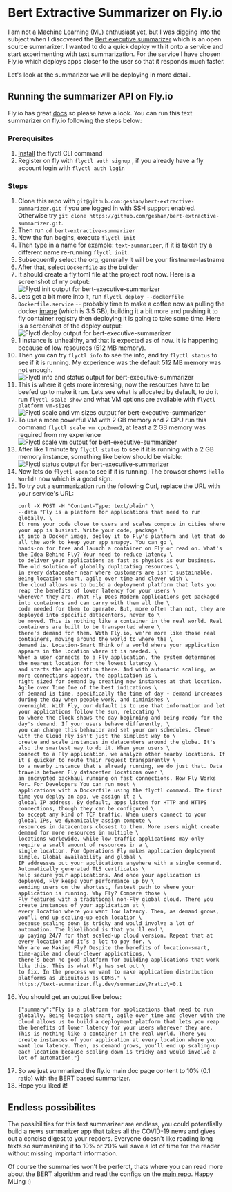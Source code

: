 # Bert Extractive Summarizer on Fly.io

I am not a Machine Learning (ML) enthusiast yet, but I was digging into the subject when I discovered the [Bert executive summarizer](https://github.com/dmmiller612/bert-extractive-summarizer) which is an open source summarizer. I wanted to do a quick deploy with it onto a service and start experimenting with text summarization. For the service I have chosen Fly.io which deploys apps closer to the user so that it responds much faster.

Let's look at the summarizer we will be deploying in more detail.

## Running the summarizer API on Fly.io

Fly.io has great [docs](https://fly.io/docs/) so please have a look. You can run this text summarizer on fly.io following the steps below:

### Prerequisites

1. [Install](https://fly.io/docs/getting-started/installing-flyctl/) the flyctl CLI command
1. Register on fly with `flyctl auth signup` , if you already have a fly account login with `flyctl auth login`

### Steps

1. Clone this repo with `git@github.com:geshan/bert-extractive-summarizer.git` if you are logged in with SSH support enabled. Otherwise try `git clone https://github.com/geshan/bert-extractive-summarizer.git`.
1. Then run `cd bert-extractive-summarizer`
1. Now the fun begins, execute `flyctl init `
1. Then type in a name for example: `text-summarizer`, if it is taken try a different name re-running `flyctl init`.
1. Subsequently select the org, generally it will be your firstname-lastname
1. After that, select `Dockerfile` as the builder
1. It should create a fly.toml file at the project root now. Here is a screenshot of my output:
    ![Flyctl init output for bert-executive-summarizer](imgs/01fly-init.png?raw=true)
1. Lets get a bit more into it, run `flyctl deploy --dockerfile Dockerfile.service` -- probably time to make a coffee now as pulling the docker [image](https://hub.docker.com/r/geshan/bert-extractive-summarizer) (which is 3.5 GB), building it a bit more and pushing it to fly container registry then deploying it is going to take some time. Here is a screenshot of the deploy output:
    ![Flyctl deploy output for bert-executive-summarizer](imgs/02fly-deploy.png?raw=true)
1. 1 instance is unhealthy, and that is expected as of now. It is happening because of low resources (512 MB memory).
1. Then you can try `flyctl info` to see the info, and try `flyctl status` to see if it is running. My experience was the default 512 MB memory was not enough.
    ![Flyctl info and status output for bert-executive-summarizer](imgs/03fly-info.png?raw=true)
1. This is where it gets more interesing, now the resources have to be beefed up to make it run. Lets see what is allocated by default, to do it run `flyctl scale show` and what VM options are available with `flyctl platform vm-sizes`
    ![Flyctl scale and vm sizes output for bert-executive-summarizer](imgs/04fly-scale-show.png?raw=true)
1. To use a more powerful VM with 2 GB memory and 2 CPU run this command `flyctl scale vm cpu2mem2`, at least a 2 GB memory was required from my experience
    ![Flyctl scale vm output for bert-executive-summarizer](imgs/05fly-scale-vm.png?raw=true)
1. After like 1 minute try `flyctl status` to see if it is running with a 2 GB memory instance, something like below should be visible:
    ![Flyctl status output for bert-executive-summarizer](imgs/06fly-status.png?raw=true)
1. Now lets do `flyctl open` to see if it is running. The browser shows `Hello World!` now which is a good sign.
1. To try out a summarization run the following Curl, replace the URL with your service's URL:
    ````
    curl -X POST -H "Content-Type: text/plain" \
    --data "Fly is a platform for applications that need to run globally. \
    It runs your code close to users and scales compute in cities where your app is busiest. Write your code, package \
    it into a Docker image, deploy it to Fly's platform and let that do all the work to keep your app snappy. You can go \
    hands-on for free and launch a container on Fly or read on. What's the Idea Behind Fly? Your need to reduce latency \
    to deliver your applications as fast as physics is our business. The old solution of globally duplicating resources \
    in every datacenter near where customers are isn't sustainable. Being location smart, agile over time and clever with \
    the cloud allows us to build a deployment platform that lets you reap the benefits of lower latency for your users \
    wherever they are. What Fly Does Modern applications get packaged into containers and can carry with them all the \
    code needed for them to operate. But, more often than not, they are deployed into specific datacenters, never to \
    be moved. This is nothing like a container in the real world. Real containers are built to be transported where \
    there's demand for them. With Fly.io, we're more like those real containers, moving around the world to where the \
    demand is. Location-Smart Think of a world where your application appears in the location where it is needed. \
    When a user connects to a Fly application, the system determines the nearest location for the lowest latency \
    and starts the application there. And with automatic scaling, as more connections appear, the application is \
    right sized for demand by creating new instances at that location. Agile over Time One of the best indications \
    of demand is time, specifically the time of day - demand increases during the day when people work, and diminishes \
    overnight. With Fly, our default is to use that information and let your applications follow the sun, relocating \
    to where the clock shows the day beginning and being ready for the day's demand. If your users behave differently, \
    you can change this behavior and set your own schedules. Clever with the Cloud Fly isn't just the simplest way to \
    create and scale instances in datacenters around the globe. It's also the smartest way to do it. When your users \
    connect to a Fly application, we analyze other nearby locations. If it's quicker to route their request transparently \
    to a nearby instance that's already running, we do just that. Data travels between Fly datacenter locations over \
    an encrypted backhaul running on fast connections. How Fly Works For… For Developers You can run most \
    applications with a Dockerfile using the flyctl command. The first time you deploy an app, we assign it a \
    global IP address. By default, apps listen for HTTP and HTTPS connections, though they can be configured \
    to accept any kind of TCP traffic. When users connect to your global IPs, we dynamically assign compute \
    resources in datacenters closest to them. More users might create demand for more resources in multiple \
    locations worldwide, while low-traffic applications may only require a small amount of resources in a \
    single location. For Operations Fly makes application deployment simple. Global availability and global \
    IP addresses put your applications anywhere with a single command. Automatically generated TLS certficates \
    help secure your applications. And once your application is deployed, Fly keeps your performance up by \
    sending users on the shortest, fastest path to where your application is running. Why Fly? Compare those \
    Fly features with a traditional non-Fly global cloud. There you create instances of your application at \
    every location where you want low latency. Then, as demand grows, you'll end up scaling-up each location \
    because scaling down is tricky and would involve a lot of automation. The likelihood is that you'll end \
    up paying 24/7 for that scaled-up cloud version. Repeat that at every location and it’s a lot to pay for. \
    Why are we Making Fly? Despite the benefits of location-smart, time-agile and cloud-clever applications, \
    there’s been no good platform for building applications that work like this. This is what Fly has set out \
    to fix. In the process we want to make application distribution platforms as ubiquitous as CDNs." \
    https://text-summarizer.fly.dev/summarize\?ratio\=0.1
    ````
1. You should get an output like below:
    ````
    {"summary":"Fly is a platform for applications that need to run globally. Being location smart, agile over time and clever with the cloud allows us to build a deployment platform that lets you reap the benefits of lower latency for your users wherever they are. This is nothing like a container in the real world. There you create instances of your application at every location where you want low latency. Then, as demand grows, you'll end up scaling-up each location because scaling down is tricky and would involve a lot of automation."}
    ````
1. So we just summarized the fly.io main doc page content to 10% (0.1 ratio) with the BERT based summarizer.
1. Hope you liked it!

## Endless possibilites

The possibilities for this text summarizer are endless, you could potentlially build a news summarizer app that takes all the COVID-19 news and gives out a concise digest to your readers. Everyone doesn't like reading long texts so summarizing it to 10% or 20% will save a lot of time for the reader without missing important information.

Of course the summaries won't be perferct, thats where you can read more about the BERT algorithm and read the configs on the [main repo](https://github.com/dmmiller612/bert-extractive-summarizer). Happy MLing :)
